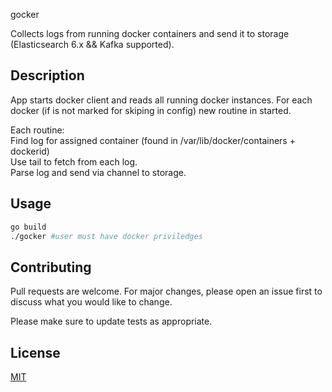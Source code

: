 gocker

Collects logs from running docker containers and send it to storage (Elasticsearch 6.x && Kafka supported).

## Description
App starts docker client and reads all running docker instances. 
For each docker (if is not marked for skiping in config) new routine in started.

Each routine:  
Find log for assigned container (found in /var/lib/docker/containers + dockerid)  
Use tail to fetch from each log.  
Parse log and send via channel to storage.  

## Usage
```bash
go build
./gocker #user must have docker priviledges 
```

## Contributing
Pull requests are welcome. For major changes, please open an issue first to discuss what you would like to change.

Please make sure to update tests as appropriate.

## License
[MIT](https://choosealicense.com/licenses/mit/)
